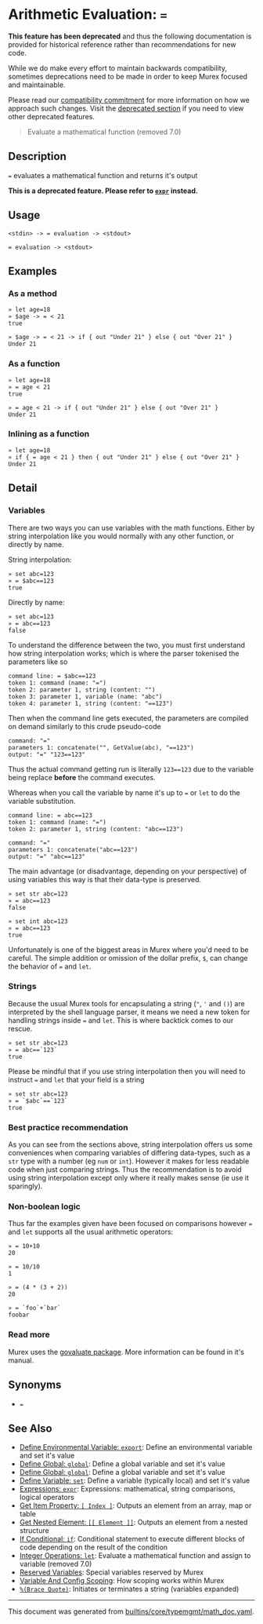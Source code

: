 # Arithmetic Evaluation: `=`

**This feature has been deprecated** and thus the following documentation is
provided for historical reference rather than recommendations for new code.

While we do make every effort to maintain backwards compatibility, sometimes
deprecations need to be made in order to keep Murex focused and maintainable.

Please read our [compatibility commitment](https://murex.rocks/compatibility.html)
for more information on how we approach such changes. Visit the [deprecated section](https://github.com/lmorg/murex/tree/master/docs/deprecated)
if you need to view other deprecated features.


> Evaluate a mathematical function (removed 7.0)

## Description

`=` evaluates a mathematical function and returns it's output

**This is a deprecated feature. Please refer to [`expr`](expr.md) instead.**

## Usage

```
<stdin> -> = evaluation -> <stdout>

= evaluation -> <stdout>
```

## Examples

### As a method

```
» let age=18
» $age -> = < 21
true

» $age -> = < 21 -> if { out "Under 21" } else { out "Over 21" }
Under 21
```

### As a function

```
» let age=18
» = age < 21
true

» = age < 21 -> if { out "Under 21" } else { out "Over 21" }
Under 21
```

### Inlining as a function

```
» let age=18
» if { = age < 21 } then { out "Under 21" } else { out "Over 21" }
Under 21
```

## Detail

### Variables

There are two ways you can use variables with the math functions. Either by
string interpolation like you would normally with any other function, or
directly by name.

String interpolation:

```
» set abc=123
» = $abc==123
true
```

Directly by name:

```
» set abc=123
» = abc==123
false
```

To understand the difference between the two, you must first understand how
string interpolation works; which is where the parser tokenised the parameters
like so

```
command line: = $abc==123
token 1: command (name: "=")
token 2: parameter 1, string (content: "")
token 3: parameter 1, variable (name: "abc")
token 4: parameter 1, string (content: "==123")
```

Then when the command line gets executed, the parameters are compiled on demand
similarly to this crude pseudo-code

```
command: "="
parameters 1: concatenate("", GetValue(abc), "==123")
output: "=" "123==123"
```

Thus the actual command getting run is literally `123==123` due to the variable
being replace **before** the command executes.

Whereas when you call the variable by name it's up to `=` or `let` to do the
variable substitution.

```
command line: = abc==123
token 1: command (name: "=")
token 2: parameter 1, string (content: "abc==123")
```

```
command: "="
parameters 1: concatenate("abc==123")
output: "=" "abc==123"
```

The main advantage (or disadvantage, depending on your perspective) of using
variables this way is that their data-type is preserved.

```
» set str abc=123
» = abc==123
false

» set int abc=123
» = abc==123
true
```

Unfortunately is one of the biggest areas in Murex where you'd need to be
careful. The simple addition or omission of the dollar prefix, `$`, can change
the behavior of `=` and `let`.

### Strings

Because the usual Murex tools for encapsulating a string (`"`, `'` and `()`)
are interpreted by the shell language parser, it means we need a new token for
handling strings inside `=` and `let`. This is where backtick comes to our
rescue.

```
» set str abc=123
» = abc==`123`
true
```

Please be mindful that if you use string interpolation then you will need to
instruct `=` and `let` that your field is a string

```
» set str abc=123
» = `$abc`==`123`
true
```

### Best practice recommendation

As you can see from the sections above, string interpolation offers us some
conveniences when comparing variables of differing data-types, such as a `str`
type with a number (eg `num` or `int`). However it makes for less readable code
when just comparing strings. Thus the recommendation is to avoid using string
interpolation except only where it really makes sense (ie use it sparingly).

### Non-boolean logic

Thus far the examples given have been focused on comparisons however `=` and
`let` supports all the usual arithmetic operators:

```
» = 10+10
20

» = 10/10
1

» = (4 * (3 + 2))
20

» = `foo`+`bar`
foobar
```

### Read more

Murex uses the [govaluate package](https://github.com/Knetic/govaluate). More information can be found in it's manual.

## Synonyms

* `=`


## See Also

* [Define Environmental Variable: `export`](../commands/export.md):
  Define an environmental variable and set it's value
* [Define Global: `global`](../commands/global.md):
  Define a global variable and set it's value
* [Define Global: `global`](../commands/global.md):
  Define a global variable and set it's value
* [Define Variable: `set`](../commands/set.md):
  Define a variable (typically local) and set it's value
* [Expressions: `expr`](../commands/expr.md):
  Expressions: mathematical, string comparisons, logical operators
* [Get Item Property: `[ Index ]`](../parser/item-index.md):
  Outputs an element from an array, map or table
* [Get Nested Element: `[[ Element ]]`](../parser/element.md):
  Outputs an element from a nested structure
* [If Conditional: `if`](../commands/if.md):
  Conditional statement to execute different blocks of code depending on the result of the condition
* [Integer Operations: `let`](../deprecated/let.md):
  Evaluate a mathematical function and assign to variable (removed 7.0)
* [Reserved Variables](../user-guide/reserved-vars.md):
  Special variables reserved by Murex
* [Variable And Config Scoping](../user-guide/scoping.md):
  How scoping works within Murex
* [`%(Brace Quote)`](../parser/brace-quote.md):
  Initiates or terminates a string (variables expanded)

<hr/>

This document was generated from [builtins/core/typemgmt/math_doc.yaml](https://github.com/lmorg/murex/blob/master/builtins/core/typemgmt/math_doc.yaml).
